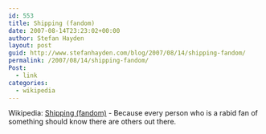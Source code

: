 ```yaml
---
id: 553
title: Shipping (fandom)
date: 2007-08-14T23:23:02+00:00
author: Stefan Hayden
layout: post
guid: http://www.stefanhayden.com/blog/2007/08/14/shipping-fandom/
permalink: /2007/08/14/shipping-fandom/
Post:
  - link
categories:
  - wikipedia
---
```

Wikipedia: <a href="http://en.wikipedia.org/wiki/Shipping_%28fandom%29">Shipping (fandom)</a> - Because every person who is a rabid fan of something should know there are others out there.